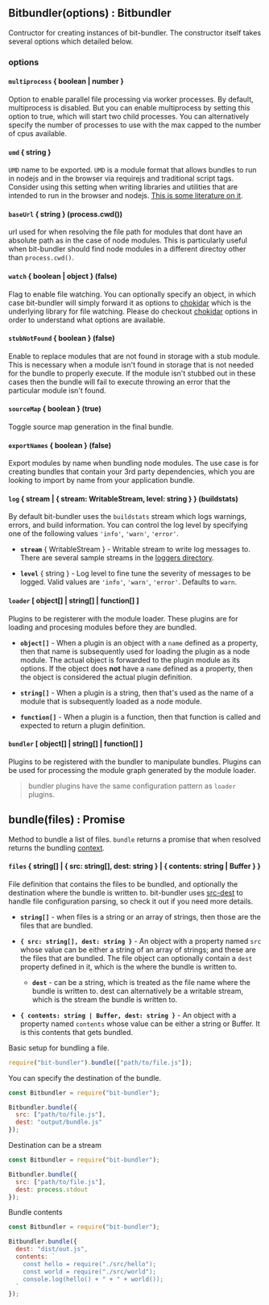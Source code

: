 ## Bitbundler(options) : Bitbundler

Contructor for creating instances of bit-bundler. The constructor itself takes several options which detailed below.

### options

#### **`multiprocess`** { boolean | number }

Option to enable parallel file processing via worker processes. By default, multiprocess is disabled. But you can enable multiprocess by setting this option to true, which will start two child processes. You can alternatively specify the number of processes to use with the max capped to the number of cpus available.

#### **`umd`** { string }

`UMD` name to be exported. `UMD` is a module format that allows bundles to run in nodejs and in the browser via requirejs and traditional script tags. Consider using this setting when writing libraries and utilities that are intended to run in the browser and nodejs. [This is some literature on it](https://github.com/umdjs/umd).

#### **`baseUrl`** { string } (process.cwd())

url used for when resolving the file path for modules that dont have an absolute path as in the case of node modules. This is particularly useful when bit-bundler should find node modules in a different directoy other than `process.cwd()`.

#### **`watch`** { boolean | object } (false)

Flag to enable file watching. You can optionally specify an object, in which case bit-bundler will simply forward it as options to [chokidar](https://github.com/paulmillr/chokidar) which is the underlying library for file watching. Please do checkout [chokidar](https://github.com/paulmillr/chokidar) options in order to understand what options are available.

#### **`stubNotFound`** { boolean } (false)

Enable to replace modules that are not found in storage with a stub module. This is necessary when a module isn't found in storage that is not needed for the bundle to properly execute. If the module isn't stubbed out in these cases then the bundle will fail to execute throwing an error that the particular module isn't found.

#### **`sourceMap`** { boolean } (true)

Toggle source map generation in the final bundle.

#### **`exportNames`** { boolean } (false)

Export modules by name when bundling node modules. The use case is for creating bundles that contain your 3rd party dependencies, which you are looking to import by name from your application bundle.

#### **`log`** { stream | { stream: WritableStream, level: string } } (buildstats)

By default bit-bundler uses the `buildstats` stream which logs warnings, errors, and build information. You can control the log level by specifying one of the following values `'info'`, `'warn'`, `'error'`.

  - **`stream`** { WritableStream } - Writable stream to write log messages to. There are several sample streams in the [loggers directory](https://github.com/MiguelCastillo/bit-bundler/tree/master/loggers).

  - **`level`** { string } - Log level to fine tune the severity of messages to be logged. Valid values are `'info'`, `'warn'`, `'error'`. Defaults to `warn`.

#### **`loader`** [ object[] | string[] | function[] ]

Plugins to be registerer with the module loader. These plugins are for loading and procesing modules before they are bundled.

  - **`object[]`** - When a plugin is an object with a `name` defined as a property, then that name is subsequently used for loading the plugin as a node module. The actual object is forwarded to the plugin module as its options. If the object does **not** have a `name` defined as a property, then the object is considered the actual plugin definition.

  - **`string[]`** - When a plugin is a string, then that's used as the name of a module that is subsequently loaded as a node module.

  - **`function[]`** - When a plugin is a function, then that function is called and expected to return a plugin definition.

#### **`bundler`** [ object[] | string[] | function[] ]

Plugins to be registered with the bundler to manipulate bundles. Plugins can be used for processing the module graph generated by the module loader.

> bundler plugins have the same configuration pattern as `loader` plugins.


## bundle(files) : Promise

Method to bundle a list of files. `bundle` returns a promise that when resolved returns the bundling [context](#context).

#### **`files`** { string[] | { src: string[], dest: string } | { contents: string | Buffer } }

File definition that contains the files to be bundled, and optionally the destination where the bundle is written to. bit-bundler uses [src-dest](https://github.com/MiguelCastillo/src-dest) to handle file configuration parsing, so check it out if you need more details.

  - **`string[]`** - when files is a string or an array of strings, then those are the files that are bundled.

  - **`{ src: string[], dest: string }`** - An object with a property named `src` whose value can be either a string of an array of strings; and these are the files that are bundled. The file object can optionally contain a `dest` property defined in it, which is the where the bundle is written to.

    - **`dest`** - can be a string, which is treated as the file name where the bundle is written to. dest can alternatively be a writable stream, which is the stream the bundle is written to.

  - **`{ contents: string | Buffer, dest: string }`** - An object with a property named `contents` whose value can be either a string or Buffer. It is this contents that gets bundled.


Basic setup for bundling a file.

``` javascript
require("bit-bundler").bundle(["path/to/file.js"]);
```

You can specify the destination of the bundle.

``` javascript
const Bitbundler = require("bit-bundler");

Bitbundler.bundle({
  src: ["path/to/file.js"],
  dest: "output/bundle.js"
});
```

Destination can be a stream
``` javascript
const Bitbundler = require("bit-bundler");

Bitbundler.bundle({
  src: ["path/to/file.js"],
  dest: process.stdout
});
```

Bundle contents
``` javascript
const Bitbundler = require("bit-bundler");

Bitbundler.bundle({
  dest: "dist/out.js",
  contents: `
    const hello = require("./src/hello");
    const world = require("./src/world");
    console.log(hello() + " + " + world());
  `
});
```
